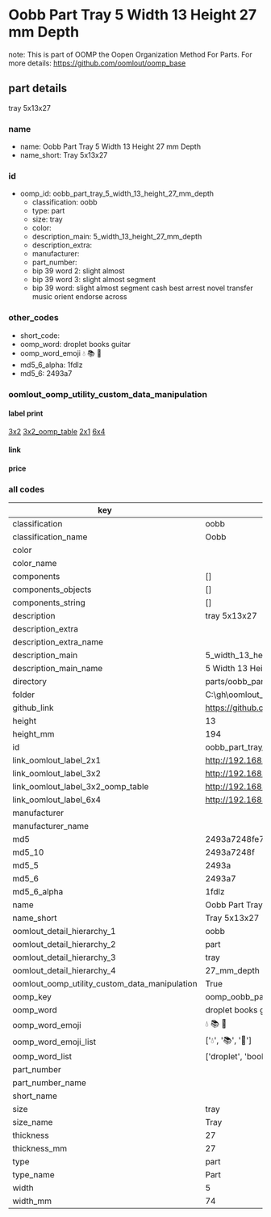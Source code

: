 # Oobb Part Tray 5 Width 13 Height 27 mm Depth  

note: This is part of OOMP the Oopen Organization Method For Parts. For more details: https://github.com/oomlout/oomp_base

##  part details
  



tray 5x13x27



### name
* name: Oobb Part Tray 5 Width 13 Height 27 mm Depth
* name_short: Tray 5x13x27 
### id
* oomp_id: oobb_part_tray_5_width_13_height_27_mm_depth
  * classification: oobb
  * type: part
  * size: tray
  * color: 
  * description_main: 5_width_13_height_27_mm_depth
  * description_extra: 
  * manufacturer: 
  * part_number: 
  * bip 39 word 2: slight almost
  * bip 39 word 3: slight almost segment
  * bip 39 word: slight almost segment cash best arrest novel transfer music orient endorse across

### other_codes
* short_code: 
* oomp_word: droplet books guitar
* oomp_word_emoji :droplet: :books: :guitar:
* md5_6_alpha: 1fdlz
* md5_6: 2493a7






### oomlout_oomp_utility_custom_data_manipulation
#### label print
[3x2](http://192.168.1.245:1112/?label=oomp%201fdlz)
[3x2_oomp_table](http://192.168.1.108:1112/?label=oomp%201fdlz)
[2x1](http://192.168.1.242:1112/?label=oomp%201fdlz)
[6x4](http://192.168.1.55:1112/?label=oomp%201fdlz)    

#### link

                              

#### price







### all codes 
| key | value |  
| --- | --- |  
| classification | oobb |  
| classification_name | Oobb |  
| color |  |  
| color_name |  |  
| components | [] |  
| components_objects | [] |  
| components_string | [] |  
| description | tray 5x13x27 |  
| description_extra |  |  
| description_extra_name |  |  
| description_main | 5_width_13_height_27_mm_depth |  
| description_main_name | 5 Width 13 Height 27 mm Depth |  
| directory | parts/oobb_part_tray_5_width_13_height_27_mm_depth |  
| folder | C:\gh\oomlout_oobb_version_4_generated_parts\parts\oobb_part_tray_5_width_13_height_27_mm_depth |  
| github_link | https://github.com/oomlout/oomlout_oomp_part_src/tree/main/parts/oobb_part_tray_5_width_13_height_27_mm_depth |  
| height | 13 |  
| height_mm | 194 |  
| id | oobb_part_tray_5_width_13_height_27_mm_depth |  
| link_oomlout_label_2x1 | http://192.168.1.242:1112/?label=oomp%201fdlz |  
| link_oomlout_label_3x2 | http://192.168.1.245:1112/?label=oomp%201fdlz |  
| link_oomlout_label_3x2_oomp_table | http://192.168.1.108:1112/?label=oomp%201fdlz |  
| link_oomlout_label_6x4 | http://192.168.1.55:1112/?label=oomp%201fdlz |  
| manufacturer |  |  
| manufacturer_name |  |  
| md5 | 2493a7248fe732e0318aa2358641b65d |  
| md5_10 | 2493a7248f |  
| md5_5 | 2493a |  
| md5_6 | 2493a7 |  
| md5_6_alpha | 1fdlz |  
| name | Oobb Part Tray 5 Width 13 Height 27 mm Depth |  
| name_short | Tray 5x13x27  |  
| oomlout_detail_hierarchy_1 | oobb |  
| oomlout_detail_hierarchy_2 | part |  
| oomlout_detail_hierarchy_3 | tray |  
| oomlout_detail_hierarchy_4 | 27_mm_depth |  
| oomlout_oomp_utility_custom_data_manipulation | True |  
| oomp_key | oomp_oobb_part_tray_5_width_13_height_27_mm_depth |  
| oomp_word | droplet books guitar |  
| oomp_word_emoji | :droplet: :books: :guitar: |  
| oomp_word_emoji_list | [':droplet:', ':books:', ':guitar:'] |  
| oomp_word_list | ['droplet', 'books', 'guitar'] |  
| part_number |  |  
| part_number_name |  |  
| short_name |  |  
| size | tray |  
| size_name | Tray |  
| thickness | 27 |  
| thickness_mm | 27 |  
| type | part |  
| type_name | Part |  
| width | 5 |  
| width_mm | 74 |  

